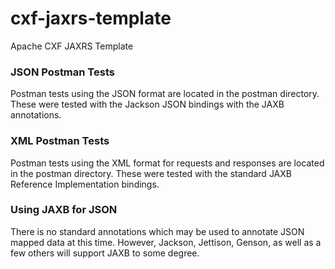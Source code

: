# cxf-jaxrs-template
Apache CXF JAXRS Template

### JSON Postman Tests
Postman tests using the JSON format are located in the postman
directory. These were tested with the Jackson JSON bindings
with the JAXB annotations.

### XML Postman Tests
Postman tests using the XML format for requests and responses
are located in the postman directory. These were tested with
the standard JAXB Reference Implementation bindings.

### Using JAXB for JSON
There is no standard annotations which may be used to annotate
JSON mapped data at this time. However, Jackson, Jettison,
Genson, as well as a few others will support JAXB to some
degree.
